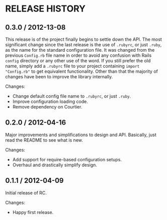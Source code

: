 # RELEASE HISTORY

## 0.3.0 / 2012-13-08

This release is of the project finally begins to settle down the API.
The most significant change since the last release is the use of `.rubyrc`,
or just `.ruby`, as the name for the standard configuration file. It was 
changed from the previous `Config.rb` file name in order to avoid any
confusion with Rails `config` directory or any other use of the word.
If you still prefer the old name, simply add a `.rubyrc` file to your
project containing `import "Config.rb"` to get equivalent functionality.
Other than that the majority of changes have been to improve the library
internally.

Changes:

* Change default config file name to `.rubyrc`, or just `.ruby`.
* Improve configuration loading code.
* Remove dependency on Courtier.


## 0.2.0 / 2012-04-16

Major improvements and simplifications to design and API.
Basically, just read the README to see what is new.

Changes:

* Add support for require-based configuration setups.
* Overhaul and drastically simplify design.


## 0.1.1 / 2012-04-09

Initial release of RC. 

Changes:

* Happy first release.

